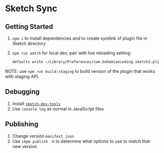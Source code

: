 # Sketch Sync

## Getting Started

1. `npm i` to install dependencies _and_ to create symlink of plugin file in Sketch directory

2. `npm run watch` for local dev, pair with live reloading setting:

    ``` bash
    defaults write ~/Library/Preferences/com.bohemiancoding.sketch3.plist AlwaysReloadScript -bool YES
    ```

NOTE: use `npm run build:staging` to build version of the plugin that works with staging API.

## Debugging

1. Install [`sketch-dev-tools`](https://github.com/skpm/sketch-dev-tools)
2. Use `console.log` as normal in JavaScript files

## Publishing

1. Change version `manifest.json`
2. Use `skpm publish -h` to determine what options to use to match that new version
